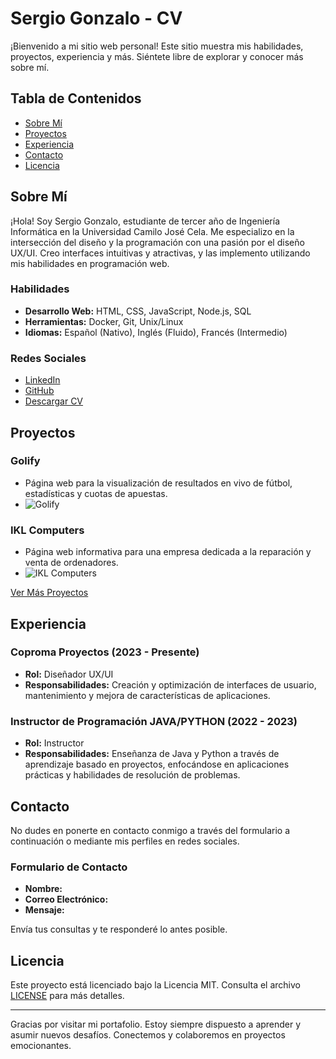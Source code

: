 # Sergio Gonzalo - CV

¡Bienvenido a mi sitio web personal! Este sitio muestra mis habilidades, proyectos, experiencia y más. Siéntete libre de explorar y conocer más sobre mí.

## Tabla de Contenidos

- [Sobre Mí](#sobre-mí)
- [Proyectos](#proyectos)
- [Experiencia](#experiencia)
- [Contacto](#contacto)
- [Licencia](#licencia)

## Sobre Mí

¡Hola! Soy Sergio Gonzalo, estudiante de tercer año de Ingeniería Informática en la Universidad Camilo José Cela. Me especializo en la intersección del diseño y la programación con una pasión por el diseño UX/UI. Creo interfaces intuitivas y atractivas, y las implemento utilizando mis habilidades en programación web.

### Habilidades

- **Desarrollo Web:** HTML, CSS, JavaScript, Node.js, SQL
- **Herramientas:** Docker, Git, Unix/Linux
- **Idiomas:** Español (Nativo), Inglés (Fluido), Francés (Intermedio)

### Redes Sociales

- [LinkedIn](https://www.linkedin.com/in/sergio-gonzalo-pajarero-403a02233)
- [GitHub](https://github.com/SergioG03)
- [Descargar CV](https://publuu.com/flip-book/422739/955712)

## Proyectos

### Golify

- Página web para la visualización de resultados en vivo de fútbol, estadísticas y cuotas de apuestas.
- ![Golify](https://i.ibb.co/CH1DB8j/proyecto1.png)

### IKL Computers

- Página web informativa para una empresa dedicada a la reparación y venta de ordenadores.
- ![IKL Computers](https://i.ibb.co/Gkys8zT/proyecto2.png)

[Ver Más Proyectos](https://github.com/SergioG03)

## Experiencia

### Coproma Proyectos (2023 - Presente)

- **Rol:** Diseñador UX/UI
- **Responsabilidades:** Creación y optimización de interfaces de usuario, mantenimiento y mejora de características de aplicaciones.

### Instructor de Programación JAVA/PYTHON (2022 - 2023)

- **Rol:** Instructor
- **Responsabilidades:** Enseñanza de Java y Python a través de aprendizaje basado en proyectos, enfocándose en aplicaciones prácticas y habilidades de resolución de problemas.

## Contacto

No dudes en ponerte en contacto conmigo a través del formulario a continuación o mediante mis perfiles en redes sociales.

### Formulario de Contacto

- **Nombre:**
- **Correo Electrónico:**
- **Mensaje:**

Envía tus consultas y te responderé lo antes posible.

## Licencia

Este proyecto está licenciado bajo la Licencia MIT. Consulta el archivo [LICENSE](LICENSE) para más detalles.

---

Gracias por visitar mi portafolio. Estoy siempre dispuesto a aprender y asumir nuevos desafíos. Conectemos y colaboremos en proyectos emocionantes.
